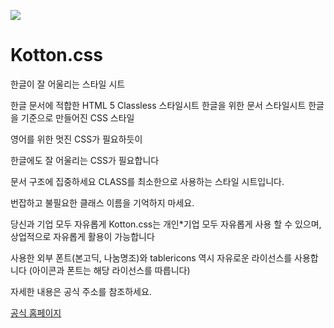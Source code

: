 ![](https://user-images.githubusercontent.com/10525473/93098657-1430b680-f6e2-11ea-970d-0a6f487b236b.PNG)

# Kotton.css

한글이 잘 어울리는 스타일 시트

한글 문서에 적합한 HTML 5 Classless 스타일시트
한글을 위한 문서 스타일시트
한글을 기준으로 만들어진 CSS 스타일

영어를 위한 멋진 CSS가 필요하듯이

한글에도 잘 어울리는 CSS가 필요합니다

문서 구조에 집중하세요
CLASS를 최소한으로 사용하는 스타일 시트입니다.

번잡하고 불필요한 클래스 이름을 기억하지 마세요.

당신과 기업 모두 자유롭게
Kotton.css는 개인*기업 모두 자유롭게 사용 할 수 있으며, 상업적으로 자유롭게 활용이 가능합니다

사용한 외부 폰트(본고딕, 나눔명조)와 tablericons 역시 자유로운 라이선스를 사용합니다 (아이콘과 폰트는 해당 라이선스를 따릅니다)

자세한 내용은 공식 주소를 참조하세요.

[공식 홈페이지](https://cloverhearts.github.io/kotton-css/)

